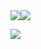 <div align="center">
  <div style="display: flex;">
    <img src="https://github-readme-stats.vercel.app/api?username=nezzzumi&show_icons=true&theme=tokyonight&count_private=true" style="vertical-align: top;" />
    <img src="https://github-readme-stats.vercel.app/api/wakatime?username=iShi0n&theme=tokyonight&count_private=true&layout=compact" />
  </div>
</div>

![](https://hit.yhype.me/github/profile?user_id=46503804)
